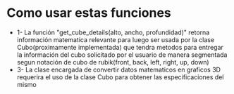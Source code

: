 # Como usar estas funciones
* 1- La función "get_cube_details(alto, ancho, profundidad)" retorna información matematica relevante para luego ser usada por la clase Cubo(proximamente implementada) que tendra metodos para entregar la información del cubo solicitado 
     por el usuario de manera segmentada segun notación de cubo de rubik(front, back, left, right, up, down)
* 3- La clase encargada de convertir datos matematicos en graficos 3D requerira el uso de la clase Cubo para obtener las especificaciones del mismo




